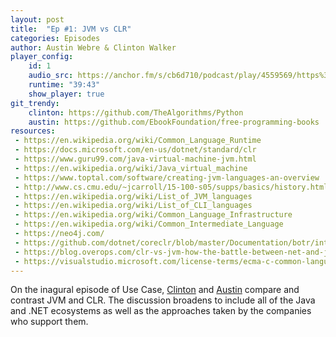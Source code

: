 ```yaml
---
layout: post
title:  "Ep #1: JVM vs CLR"
categories: Episodes
author: Austin Webre & Clinton Walker
player_config: 
    id: 1
    audio_src: https://anchor.fm/s/cb6d710/podcast/play/4559569/https%3A%2F%2Fd3ctxlq1ktw2nl.cloudfront.net%2Fstaging%2F2020-02-19%2Fb115fd26ea7d808f73b03c331bf3aea4.m4a
    runtime: "39:43"
    show_player: true
git_trendy:
    clinton: https://github.com/TheAlgorithms/Python
    austin: https://github.com/EbookFoundation/free-programming-books
resources:
 - https://en.wikipedia.org/wiki/Common_Language_Runtime
 - https://docs.microsoft.com/en-us/dotnet/standard/clr
 - https://www.guru99.com/java-virtual-machine-jvm.html
 - https://en.wikipedia.org/wiki/Java_virtual_machine
 - https://www.toptal.com/software/creating-jvm-languages-an-overview
 - http://www.cs.cmu.edu/~jcarroll/15-100-s05/supps/basics/history.html
 - https://en.wikipedia.org/wiki/List_of_JVM_languages
 - https://en.wikipedia.org/wiki/List_of_CLI_languages
 - https://en.wikipedia.org/wiki/Common_Language_Infrastructure
 - https://en.wikipedia.org/wiki/Common_Intermediate_Language
 - https://neo4j.com/
 - https://github.com/dotnet/coreclr/blob/master/Documentation/botr/intro-to-clr.md
 - https://blog.overops.com/clr-vs-jvm-how-the-battle-between-net-and-java-extends-to-the-vm-level/
 - https://visualstudio.microsoft.com/license-terms/ecma-c-common-language-infrastructure-standards/
---
```

On the inagural episode of Use Case, [Clinton](https://twitter.com/clintonjwalker) and [Austin](https://twitter.com/austinwebre) compare and contrast JVM and CLR. The discussion broadens to include all of the Java and .NET ecosystems as well as the approaches taken by the companies who support them. 
